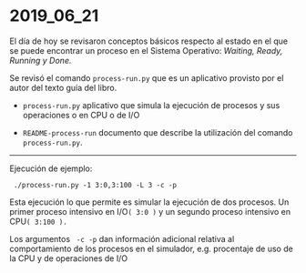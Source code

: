 # 2019_06_21

El día de hoy se revisaron conceptos básicos respecto al estado en el 
que se puede encontrar un proceso en el Sistema Operativo: *Waiting, 
Ready, Running y Done.*

Se revisó el comando ```process-run.py``` que es un aplicativo provisto 
por el autor del texto guía del libro.
* ```process-run.py``` aplicativo que simula la ejecución de procesos y 
sus operaciones o en CPU o de I/O

* ```README-process-run``` documento que describe la utilización del 
comando ```process-run.py```.
* * *

Ejecución de ejemplo:


```	./process-run.py -1 3:0,3:100 -L 3 -c -p```


Esta ejecución lo que permite es simular la ejecución de dos procesos. 
Un primer proceso intensivo en I/O```( 3:0 )``` y un segundo proceso 
intensivo en CPU```( 3:100 ).```

Los argumentos ``` -c -p``` dan información adicional relativa al 
comportamiento de los procesos en el simulador, e.g. procentaje de uso 
de la CPU y de operaciones de I/O
